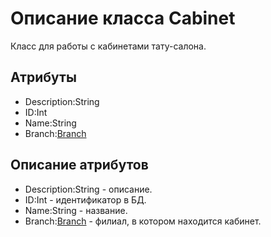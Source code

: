 # Описание класса Cabinet
Класс для работы с кабинетами тату-салона.

## Атрибуты

* Description:String
* ID:Int
* Name:String
* Branch:[Branch](https://github.com/To4ilko1/TatooParlor/blob/master/docs/Branch.md "объект класса Branch")

## Описание атрибутов

* Description:String - описание.
* ID:Int - идентификатор в БД.
* Name:String - название.
* Branch:[Branch](https://github.com/To4ilko1/TatooParlor/blob/master/docs/Branch.md "объект класса Branch") - филиал, в котором находится кабинет.